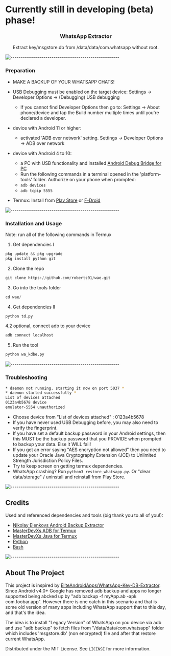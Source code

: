 # Currently still in developing (beta) phase!

<p align="center">
  <h3 align="center">WhatsApp Extractor</h3>
  <p align="center">
    Extract key/msgstore.db from /data/data/com.whatsapp without root.
    <br />
</p>

![-----------------------------------------------------](https://raw.githubusercontent.com/andreasbm/readme/master/assets/lines/aqua.png)

### Preparation 

* MAKE A BACKUP OF YOUR WHATSAPP CHATS!
* USB Debugging must be enabled on the target device: Settings -> Developer Options -> (Debugging) USB debugging  
  * If you cannot find Developer Options then go to: Settings -> About phone/device and tap the Build number multiple times until you're declared a developer.

* device with Android 11 or higher:
  * activated 'ADB over network' setting. Settings -> Developer Options -> ADB over network
* device with Android 4 to 10:
  * a PC with USB functionality and installed [Android Debug Bridge for PC](https://developer.android.com/studio/releases/platform-tools)
  * Run the following commands in a terminal opened in the 'platform-tools' folder. Authorize on your phone when prompted:
   * `adb devices`
   * `adb tcpip 5555`
* Termux: Install from [Play Store](https://play.google.com/store/apps/details?id=com.termux) or [F-Droid](https://f-droid.org/packages/com.termux)

![-----------------------------------------------------](https://raw.githubusercontent.com/andreasbm/readme/master/assets/lines/aqua.png)

### Installation and Usage 
Note: run all of the following commands in Termux

1. Get dependencies I
```python
pkg update && pkg upgrade
pkg install python git
```

2. Clone the repo
```python
git clone https://github.com/roberts01/wae.git
```
3. Go into the tools folder
```python
cd wae/
```

4. Get dependencies II
```python
python td.py
```

4.2 optional, connect adb to your device
```python
adb connect localhost
```

5. Run the tool
```python
python wa_kdbe.py
```

![-----------------------------------------------------](https://raw.githubusercontent.com/andreasbm/readme/master/assets/lines/aqua.png)

### Troubleshooting

```sh
* daemon not running. starting it now on port 5037 *
* daemon started successfully *
List of devices attached 
0123a4b5678 device
emulator-5554 unauthorized
```
* Choose device from "List of devices attached" : 0123a4b5678
* If you have never used USB Debugging before, you may also need to verify the fingerprint.  
* If you have set a default backup password in your Android settings, then this MUST be the  backup password that you PROVIDE when prompted to backup your data. Else it WILL fail!  
* If you get an error saying "AES encryption not allowed" then you need to update your Oracle Java Cryptography Extension (JCE) to Unlimited Strength Jurisdiction Policy Files.  
* Try to keep screen on getting termux dependencies.
* WhatsApp crashing? Run `python3 restore_whatsapp.py`. Or "clear data/storage" / uninstall and reinstall from Play Store.

![-----------------------------------------------------](https://raw.githubusercontent.com/andreasbm/readme/master/assets/lines/aqua.png)

## Credits
Used and referenced dependencies and tools (big thank you to all of you!):

* [Nikolay Elenkovs Android Backup Extractor](https://github.com/nelenkov/android-backup-extractor/releases)
* [MasterDevXs ADB for Termux](https://github.com/MasterDevX/Termux-ADB)
* [MasterDevXs Java for Termux](https://github.com/MasterDevX/Termux-Java)
* [Python](https://www.python.org/)
* [Bash](https://www.gnu.org/software/bash/)

![-----------------------------------------------------](https://raw.githubusercontent.com/andreasbm/readme/master/assets/lines/aqua.png)

## About The Project

This project is inspired by [EliteAndroidApps/WhatsApp-Key-DB-Extractor](https://github.com/EliteAndroidApps/WhatsApp-Key-DB-Extractor). Since Android v4.0+ Google has removed adb backup and apps no longer supported being abcked up by "adb backup -f myApp.ab -apk com.foobar.app". However there is one catch in this scenario and that is some old version of many apps including WhatsApp support that to this day, and that's the idea.

The idea is to install "Legacy Version" of WhatsApp on you device via adb and use "adb backup" to fetch files from "/data/data/com.whatsapp" folder which includes 'msgstore.db' (non encrypted) file and after that restore current WhatsApp.

Distributed under the MIT License. See `LICENSE` for more information.
